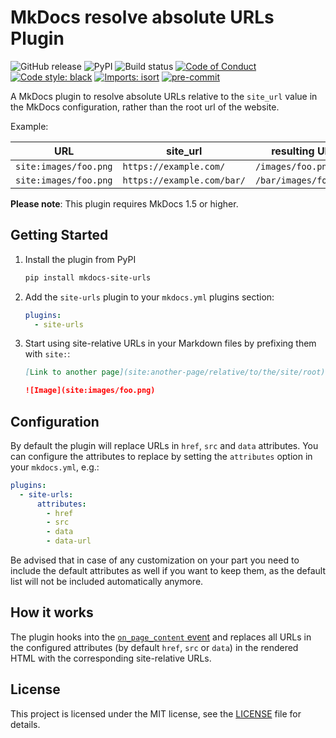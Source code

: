 # MkDocs resolve absolute URLs Plugin

![GitHub release](https://img.shields.io/github/v/release/OctoPrint/mkdocs-site-urls?logo=github&logoColor=white)
![PyPI](https://img.shields.io/pypi/v/mkdocs-site-urls?logo=python&logoColor=white)
![Build status](https://img.shields.io/github/actions/workflow/status/OctoPrint/mkdocs-site-urls/build.yml?branch=main)
[![Code of Conduct](https://img.shields.io/badge/Contributor%20Covenant-v2.0%20adopted-ff69b4.svg)](https://octoprint.org/conduct/)
[![Code style: black](https://img.shields.io/badge/code%20style-black-000000.svg)](https://github.com/psf/black)
[![Imports: isort](https://img.shields.io/badge/%20imports-isort-%231674b1)](https://pycqa.github.io/isort/)
[![pre-commit](https://img.shields.io/badge/pre--commit-enabled-brightgreen?logo=pre-commit&logoColor=white)](https://github.com/pre-commit/pre-commit)

A MkDocs plugin to resolve absolute URLs relative to the `site_url` value in the MkDocs configuration, rather than the root url of the website.

Example:

| URL | site_url | resulting URL |
| --- | -------- | ------------- |
| `site:images/foo.png` | `https://example.com/` | `/images/foo.png` |
| `site:images/foo.png` | `https://example.com/bar/` | `/bar/images/foo.png` |

**Please note**: This plugin requires MkDocs 1.5 or higher.

## Getting Started

1. Install the plugin from PyPI
   ```bash
   pip install mkdocs-site-urls
   ```
2. Add the `site-urls` plugin to your `mkdocs.yml` plugins section:
   ```yaml
   plugins:
     - site-urls
   ```
3. Start using site-relative URLs in your Markdown files by prefixing them with `site:`:
   ```markdown
   [Link to another page](site:another-page/relative/to/the/site/root)

   ![Image](site:images/foo.png)
   ```

## Configuration

By default the plugin will replace URLs in `href`, `src` and `data` attributes. You can configure the attributes to replace
by setting the `attributes` option in your `mkdocs.yml`, e.g.:

```yaml
plugins:
  - site-urls:
      attributes:
        - href
        - src
        - data
        - data-url
```

Be advised that in case of any customization on your part you need to include the default attributes as well if you want
to keep them, as the default list will not be included automatically anymore.

## How it works

The plugin hooks into the [`on_page_content` event](https://www.mkdocs.org/dev-guide/plugins/#on_page_content)
and replaces all URLs in the configured attributes (by default `href`, `src` or `data`) in the rendered HTML with the corresponding site-relative URLs.

## License

This project is licensed under the MIT license, see the [LICENSE](https://github.com/OctoPrint/mkdocs-site-urls/blob/main/LICENSE) file for details.
